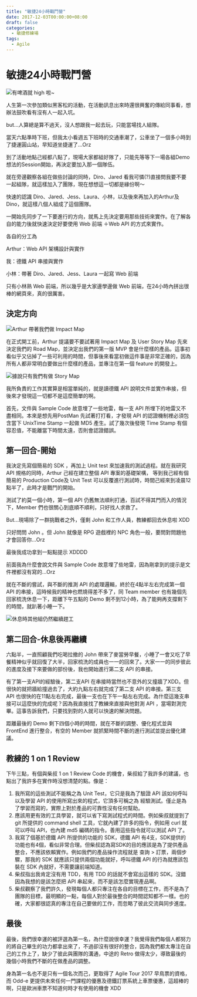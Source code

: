 ```yaml
---
title: "敏捷24小時戰鬥營"
date: 2017-12-03T00:00:00+08:00
draft: false
categories:
  - 敏捷修練場
tags:
  - Agile
---
```

# 敏捷24小時戰鬥營

![有啤酒就 high 啦~](Images/1_Cs-XkOUURlZBKU8xudXtJg.jpeg)

人生第一次參加類似黑客松的活動，在活動訊息出來時還很興奮的傳給同事看，想辦法鼓吹看有沒有人一起入坑。

but…人算總是算不過天，沒人想跟我一起去玩，只能當場找人組隊。

當天六點準時下班，但我太小看週五下班時的交通車潮了，公車坐了一個多小時到了捷運圓山站，早知道坐捷運了…Orz

到了活動地點己經都八點了，現場大家都組好隊了，只能先等等下一場各組Demo 想法的Session開始，再決定要加入那一個隊伍。

就在旁邊觀察各組在做些討論的同時，Diro、Jared 看我可憐(?)直接問我要不要一起組隊，就這樣加入了團隊，現在想想這一切都是緣份啊～

快速的認識 Diro、Jared、Jess、Laura、小林，以及後來再加入的Arthur及Dino，就這樣八個人組成了這個團隊。

一開始先同步了一下要進行的方向，就馬上先決定要用那些技術來實作。在了解各自的能力後就快速決定好要使用 Web 前端 ＋Web API 的方式來實作。

各自的分工為

Arthur：Web API 架構設計與實作

我：德鐵 API 串接與實作

小林：帶著 Diro、Jared、Jess、Laura 一起寫 Web 前端

只有小林熟 Web 前端，所以幾乎是大家邊學邊做 Web 前端，在24小時內拼出很棒的網頁來，真的很厲害。

## 決定方向

![Arthur 帶著我們做 Impact Map](Images/1_gO1eL2Ub2QB49s88YCXaEg.jpeg)

在正式開工前，Arthur 提議要不要試著用 Impact Map 及 User Story Map 先來決定我們的 Road Map，並決定出我們的第一版 MVP 會是什麼樣的產品。這事初看似乎又佔掉了一些可利用的時間，但事後來看當初做這件事是非常正確的，因為所有人都非常明白要做出什麼樣的產品，並專注在第一個 feature 的開發上。

![據說只有我們有做 Story Map](Images/1_lVlW48VO8Cy5ZYtof6-W1w.jpeg)

我所負責的工作其實算是相當單純的，就是讀德鐵 API 說明文件並實作串接，但後來才發現這一切都不是這麼簡單的啊。

首先，文件與 Sample Code 故意埋了一些地雷，每一支 API 所埋下的地雷又不盡相同。本來是想先用PostMan 先試著打打看，才發現 API 的認證機制裡必須包含當下 UnixTime Stamp 一起做 MD5 產生。試了幾次後發現 Time Stamp 有個容忍值，不能離當下時間太遠，否則會認證錯誤。

## 第一回合-開始

我決定先寫個簡易的 SDK ，再加上 Unit test 來加速我的測試過程。就在我研究 API 規格的同時，Arthur 己經在建立整個 API 專案的基礎架構， 等到我己經有個簡易的 Production Code及 Unit Test 可以反覆進行測試時，時間己經來到凌晨12點半了，此時才是戰鬥的開始。

測試了約莫一個小時，第一個 API 仍舊無法順利打通，百試不得其門而入的情況下，Member 們也很關心到底順不順利，只好找人求救了。

But…現場除了一群挑戰者之外，僅剩 John 和工作人員，教練都回去休息啦 XDD

只好問問 John 。但 John 就像是 RPG 遊戲裡的 NPC 角色一般，要問對問題他才會回答你…Orz

最後我成功拿到一點點提示 XDDDD

前面我為什麼會說文件與 Sample Code 故意埋了些地雷，因為剛拿到的提示是文件裡都沒有寫的…Orz

就在不斷的嘗試，與不斷的推測 API 的處理邏輯，終於在4點半左右完成第一個 API 的串接，這時候我的精神也燃燒得差不多了，同 Team member 也有幾個先回家梳洗休息一下，距離下午五點的 Demo 剩不到12小時，為了能夠再支撐剩下的時間，就趴著小睡一下。

![休息時其他組仍然繼續趕工](Images/1_-IOZg_9yp0Z_Zp3uEQ4xug.jpeg)

## 第二回合-休息後再繼續

六點半，一直照顧我們吃喝拉撤的 John 帶來了麥當勞早餐，小睡了一會又吃了早餐精神似乎就回復了大半，回家梳洗的成員也一一的回來了。大家一一的同步彼此的進度及接下來要做的部份後，我也開始進行第二支 API 的串接。

有了第一支API的經驗後，第二支API 在串接時當然也不意外的又撞牆了XDD。但很快的就把牆給撞過去了，大約九點左右就完成了第二支 API 的串接。第三支 API 也很快的在11點左右完成，最後一支也在下午一點左右完成。為什麼這幾支串接可以這麼快的完成呢？因為我直接找了教練來直接與他對測 API ，當場對測完畢。這事告訴我們，只要找到對的人就可以快速的解決問題。

距離最後的 Demo 剩下四個小時的時間，就在不斷的調整、優化程式並與FrontEnd 進行整合，有空的 Member 就抓緊時間不斷的進行測試並提出優化建議。

## 教練的 1 on 1 Review

下午三點，有個與柴叔 1 on 1 Review Code 的機會，柴叔給了我許多的建議，也點出了我許多在實作時沒想清楚的點。像是：

1. 我所寫的這些測試不能稱之為 Unit Test，它只是我為了驗證 API 該如何呼叫以及學習 API 的使用所寫出來的程式，它頂多可稱之為 經驗測試。僅止是為了學習而寫的，實際上對於產品的可靠性沒有任何幫助。
2. 應該用更有效的工具學習，就可以省下寫測試程式的時間。例如柴叔就提到了 git 所提供的 command shell 工具，它就內建了許多的指令，例如用 curl 就可以呼叫 API，也內建 md5 編碼的指令。善用這些指令就可以測試 API 了。
3. 我寫了個基於德鐵 API 所提供的功能的 SDK，德鐵 API 有4支，SDK提供的功能也有4個，看似非常合理。但柴叔認為寫SDK的目的應該是為了提供產品整合，不應該依賴實作。例如我們的產品操作流程就是 查詢 > 訂票，兩個步驟，那我的 SDK 就應該只提供兩個功能就好，呼叫德鐵 API 的行為就應該包裝在 SDK 內就好，不需要讓前端知道。
4. 柴叔指出我肯定沒有用 TDD，有用 TDD 的話就不會寫出這樣的 SDK。沒錯因為我想的是該怎麼把 API 串起來，而不是該怎麼實現產品啊。
5. 柴叔觀察了我們許久，發現每個人都只專注在各自的目標在工作，而不是為了團隊的目標，最明顯的一點，每個人對於最後整合的時間認知都不一樣。也的確，大家都很認真的專注在自己要做的工作，而忽略了彼此交流與同步進度。

## 最後

最後，我們很幸運的被評選為第一名，為什麼說很幸運？我覺得我們每個人都努力的將自己畢生的功力都拿出來了，不過卻沒有很好的整合，因為我們都太專注在自己的工作上了，缺少了彼此與團隊的溝通，中途的 Retro 做得太少，導致最後的幾個小時我們不斷的在做產品的調整。

身為第一名也不是只有一個名次而己，更取得了 Agile Tour 2017 早鳥票的資格，而 Odd-e 更提供未來任何一門課程的優惠及德鐵訂票系統上車票優惠，這超棒的啊，只是歐洲車票不知道何時才有使用的機會 XDD